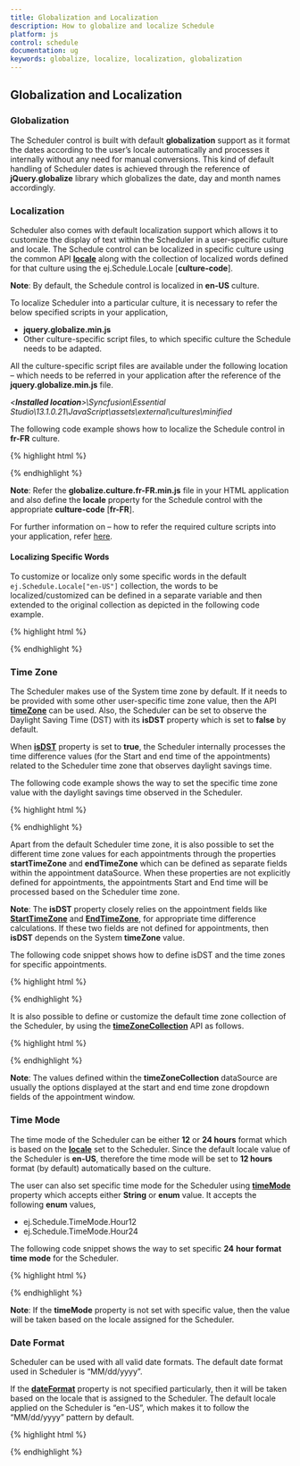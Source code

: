 ```yaml
---
title: Globalization and Localization
description: How to globalize and localize Schedule
platform: js
control: schedule
documentation: ug
keywords: globalize, localize, localization, globalization 
---
```

## Globalization and Localization

### Globalization

The Scheduler control is built with default **globalization** support as it format the dates according to the user’s locale automatically and processes it internally without any need for manual conversions. This kind of default handling of Scheduler dates is achieved through the reference of **jQuery.globalize** library which globalizes the date, day and month names accordingly. 

### Localization

Scheduler also comes with default localization support which allows it to customize the display of text within the Scheduler in a user-specific culture and locale. The Schedule control can be localized in specific culture using the common API **[locale](http://help.syncfusion.com/js/api/ejschedule#members:locale "")** along with the collection of localized words defined for that culture using the ej.Schedule.Locale [**culture-code**].

**Note**: By default, the Schedule control is localized in **en-US** culture.

To localize Scheduler into a particular culture, it is necessary to refer the below specified scripts in your application,

* **jquery.globalize.min.js** 
* Other culture-specific script files, to which specific culture the Schedule needs to be adapted.

All the culture-specific script files are available under the following location – which needs to be referred in your application after the reference of the **jquery.globalize.min.js** file.                   

_<**Installed location**>\Syncfusion\Essential Studio\13.1.0.21\JavaScript\assets\external\cultures\minified_

The following code example shows how to localize the Schedule control in **fr-FR** culture.

{% highlight html %}


<div id="Schedule1"></div>

<script type="text/javascript">

$(function () {

ej.Schedule.Locale["fr-FR"] = {

ReminderWindowTitle: "Fenêtre de rappel",

CreateAppointmentTitle: "créer un rendez-",

RecurrenceEditTitle: "Modifier répétition nomination",

RecurrenceEditMessage: "Comment voulez-vous changer le cas dans la série?",

RecurrenceEditOnly: "Seulement cette nomination",

RecurrenceEditSeries: "La série entière",

PreviousAppointment: "Nomination précédente",

NextAppointment: "prochain rendez-vous",

AppointmentSubject: "sujet",

StartTime: "Heure de début",

EndTime: "Heure de fin",

AllDay: "toute la journée",

Today: "aujourd'hui",

Recurrence: "répétition",

Done: "Terminé",

Cancel: "annuler",

Ok: "Ok",

RepeatBy: "Répétez par",

RepeatEvery: "répéter chaque",

RepeatOn: "répéter l'opération sur",

StartsOn: "démarre sur",

Ends: "extrémités",

Summary: "résumé",

Daily: "quotidien",

Weekly: "hebdomadaire",

Monthly: "mensuel",

Yearly: "annuel",

Every: "tous",

EveryWeekDay: "chaque jour de la semaine",

Never: "jamais",

After: "après",

Occurence: "apparition",

On: "sur",

Edit: "Modifier",

RecurrenceDay: "Jour (s)",

RecurrenceWeek: "Semaine (s)",

RecurrenceMonth: "Mois (s)",

RecurrenceYear: "Année (s)",

The: "la",

OfEvery: "de chaque",

First: "première",

Second: "deuxième",

Third: "troisième",

Fourth: "quatrième",

Last: "dernier",

WeekDay: "jour de la semaine",

WeekEndDay: "Jour de week-end",

Subject: "sujet",

Categorize: "Catégories",

DueIn: "En raison",

DismissAll: "rejeter tout",

Dismiss: "rejeter",

OpenItem: "Ouvrir l'élément",

Snooze: "répétition",

Day: "jour",

Week: "semaine",

WorkWeek: "Semaine de travail",

Month: "mois",

AddEvent: "Ajouter événement",

CustomView: "Vue personnalisée",

Agenda: "ordre du jour",

Detailed: "détaillé",

EventBeginsin: "Nomination commence dans",

Editevent: "Modifier nomination",

Editseries: "Modifier série",

Times: "fois",

Until: "jusqu'à",

Eventwas: "rendez-vous était",

Hours: "hrs",

Minutes: "minutes",

Overdue: "en retard",

Days: "jour (s)",

Event: "Sujet",

Select: "sélectionner",

Previous: "prev",

Next: "suivant",

Close: "proche",

Delete: "effacer",

Date: "date",

Showin: "montrer en",

Gotodate: "Aller à la date",

Resources: "RESSOURCES",

RecurrenceDeleteTitle: "Supprimer répétition rendez-",

Location: "emplacement",

Priority: "priorité",

RecurrenceAlert: "alerte",

WrongPattern: "Le modèle de récurrence est pas valable",

CreateError: "La durée de la nomination doit être plus courte que la façon dont elle se produit fréquemment. Raccourcir la durée ou changer le modèle de récurrence dans la boîte de dialogue Récurrence de rendez.",

DragResizeError: "Impossible de replanifier une occurrence du rendez-vous récurrent. si elle saute sur une occurrence ultérieure du même rendez-vous.",

StartEndError: "L'heure de fin doit être supérieur à l'heure de début",

MouseOverDeleteTitle: "supprimer un rendez-",

DeleteConfirmation: "Êtes-vous sûr de vouloir supprimer ce rendez-vous?",

Time: "Temps"

};

$("#Schedule1").ejSchedule({

currentDate: new Date(2015, 11, 2),

locale: "fr-FR",

appointmentSettings: {

dataSource: [{

Id: 100,

Subject: "Wild Discovery",

StartTime: new Date(2015, 11, 2, 9, 00),

EndTime: new Date(2015, 11, 2, 10, 30),

Location: "CHINA"

}]

}

});

});

</script>



{% endhighlight %}

**Note**: Refer the **globalize.culture.fr-FR.min.js** file in your HTML application and also define the **locale** property for the Schedule control with the appropriate **culture-code** [**fr-FR**].

For further information on – how to refer the required culture scripts into your application, refer [here](http://help.syncfusion.com/js/localization# "").

#### Localizing Specific Words

To customize or localize only some specific words in the default `ej.Schedule.Locale["en-US"]` collection, the words to be localized/customized can be defined in a separate variable and then extended to the original collection as depicted in the following code example.

{% highlight html %}
<script>

var customizationMessage = {

// customize the appointment window title

CreateAppointmentTitle: "Create Event",

// customize the view options text in the Schedule header

Day: "1 Day",

Week: "7 Days",

WorkWeek: "5 Days",

Month: "Month"

};

// Extend only the required changes to the original locale collection

$.extend(ej.Schedule.Locale["en-US"], customizationMessage);

$(function () {

// defining Schedule control

$("#Schedule1").ejSchedule({

width: "100%",

height: "525px",

currentDate:new Date(2015,11,5),

appointmentSettings: {

dataSource: [{

Id: 101,

Subject: "Talk with Nature",

StartTime: new Date(2015, 11, 5, 10, 00),

EndTime: new Date(2015, 11, 5, 11, 00)

}]

}

});

});

</script>



{% endhighlight %}

### Time Zone

The Scheduler makes use of the System time zone by default. If it needs to be provided with some other user-specific time zone value, then the API **[timeZone](http://help.syncfusion.com/js/api/ejschedule#members:timezone "")** can be used. Also, the Scheduler can be set to observe the Daylight Saving Time (DST) with its **isDST** property which is set to **false** by default. 

When **[isDST](http://help.syncfusion.com/js/api/ejschedule#members:isdst "")** property is set to **true**, the Scheduler internally processes the time difference values (for the Start and end time of the appointments) related to the Scheduler time zone that observes daylight savings time. 

The following code example shows the way to set the specific time zone value with the daylight savings time observed in the Scheduler.

{% highlight html %}


<div id="Schedule1"></div>

<script type="text/javascript">

$(function () {

$("#Schedule1").ejSchedule({

currentDate: new Date(2015, 11, 2),

timeZone: "UTC +05:30",

isDST: true,

appointmentSettings: {

dataSource: [{

Id: 100,

Subject: "Wild Discovery",

StartTime: new Date(2015, 11, 2, 9, 00),

EndTime: new Date(2015, 11, 2, 10, 30),

Location: "CHINA"

}]

}

});

});

</script>



{% endhighlight %}

Apart from the default Scheduler time zone, it is also possible to set the different time zone values for each appointments through the properties **startTimeZone** and **endTimeZone** which can be defined as separate fields within the appointment dataSource. When these properties are not explicitly defined for appointments, the appointments Start and End time will be processed based on the Scheduler time zone.

**Note**: The **isDST** property closely relies on the appointment fields like **[StartTimeZone](http://help.syncfusion.com/js/api/ejschedule#members:appointmentsettings-starttimezone "")** and **[EndTimeZone](http://help.syncfusion.com/js/api/ejschedule#members:appointmentsettings-endtimezone "")**, for appropriate time difference calculations. If these two fields are not defined for appointments, then **isDST** depends on the System **timeZone** value.

The following code snippet shows how to define isDST and the time zones for specific appointments.

{% highlight html %}


<div id="Schedule1"></div>

<script type="text/javascript">

$(function () {

$("#Schedule1").ejSchedule({

currentDate: new Date(2015, 11, 2),

isDST: true,

appointmentSettings: {

dataSource: [{

Id: 100,

Subject: "Wild Discovery",

StartTime: new Date(2015, 11, 2, 9, 00),

EndTime: new Date(2015, 11, 2, 10, 30),

Location: "CHINA",

StartTimeZone: "UTC +02:00",

EndTimeZone: "UTC +02:00"

}]

}

});

});

</script>



{% endhighlight %}

It is also possible to define or customize the default time zone collection of the Scheduler, by using the **[timeZoneCollection](http://help.syncfusion.com/js/api/ejschedule#members:timezonecollection "")** API as follows.

{% highlight html %}


<div id="Schedule1"></div>

<script type="text/javascript">

$(function () {

$("#Schedule1").ejSchedule({

currentDate: new Date(2015, 11, 2),

timeZoneCollection: {

dataSource: [

{ text: "UTC -04:00", id: "10", value: "UTC -04:00" },

{ text: "UTC -03:30", id: "11", value: "UTC -03:30" },

{ text: "UTC -03:00", id: "12", value: "UTC -03:00" },

{ text: "UTC -02:00", id: "13", value: "UTC -02:00" },

{ text: "UTC -01:00", id: "14", value: "UTC -01:00" },

{ text: "UTC +00:00", id: "15", value: "UTC +00:00" },

{ text: "UTC +01:00", id: "16", value: "UTC +01:00" },

{ text: "UTC +02:00", id: "17", value: "UTC +02:00" },

{ text: "UTC +03:00", id: "18", value: "UTC +03:00" },

{ text: "UTC +03:30", id: "19", value: "UTC +03:30" },

{ text: "UTC +04:00", id: "20", value: "UTC +04:00" },

{ text: "UTC +04:30", id: "21", value: "UTC +04:30" },

{ text: "UTC +05:00", id: "22", value: "UTC +05:00" }],

text: "text",

id: "id",

value: "value",

},

appointmentSettings: {

dataSource: [{

Id: 100,

Subject: "Wild Discovery",

StartTime: new Date(2015, 11, 2, 9, 00),

EndTime: new Date(2015, 11, 2, 10, 30),

Location: "CHINA",

StartTimeZone: "UTC +02:00",

EndTimeZone: "UTC +02:00"

}]

}

});

});

</script>



{% endhighlight %}

**Note**: The values defined within the **timeZoneCollection** dataSource are usually the options displayed at the start and end time zone dropdown fields of the appointment window.

### Time Mode

The time mode of the Scheduler can be either **12** or **24 hours** format which is based on the **[locale](http://help.syncfusion.com/js/api/ejschedule#members:locale "")** set to the Scheduler. Since the default locale value of the Scheduler is **en-US**, therefore the time mode will be set to **12 hours** format (by default) automatically based on the culture. 

The user can also set specific time mode for the Scheduler using **[timeMode](http://help.syncfusion.com/js/api/ejschedule#members:timemode "")** property which accepts either **String** or **enum** value. It accepts the following **enum** values,

* ej.Schedule.TimeMode.Hour12
* ej.Schedule.TimeMode.Hour24

The following code snippet shows the way to set specific **24** **hour** **format** **time** **mode** for the Scheduler.

{% highlight html %}


<div id="Schedule1"></div>

<script type="text/javascript">

$(function () {

$("#Schedule1").ejSchedule({

currentDate: new Date(2015, 11, 2),

timeMode: ej.Schedule.TimeMode.Hour24,

appointmentSettings: {

dataSource: [{

Id: 100,

Subject: "Wild Discovery",

StartTime: new Date(2015, 11, 2, 9, 00),

EndTime: new Date(2015, 11, 2, 10, 30),

Location: "CHINA"

}]

}

});

});

</script>



{% endhighlight %}

**Note**: If the **timeMode** property is not set with specific value, then the value will be taken based on the locale assigned for the Scheduler.

### Date Format

Scheduler can be used with all valid date formats. The default date format used in Scheduler is “MM/dd/yyyy”. 

If the **[dateFormat](http://help.syncfusion.com/js/api/ejschedule#members:dateformat "")** property is not specified particularly, then it will be taken based on the locale that is assigned to the Scheduler. The default locale applied on the Scheduler is “en-US”, which makes it to follow the “MM/dd/yyyy” pattern by default.

{% highlight html %}


<div id="Schedule1"></div>



<script type="text/javascript">

$(function () {

$("#Schedule1").ejSchedule({

currentDate: new Date(2015, 11, 5),

dateFormat: "yyyy/MM/dd",

appointmentSettings: {

dataSource: [{

Id: 101,

Subject: "Talk with Nature",

StartTime: new Date(2015, 11, 5, 10, 00),

EndTime: new Date(2015, 11, 5, 11, 00)

}]

}

});

});

</script>



{% endhighlight %}

